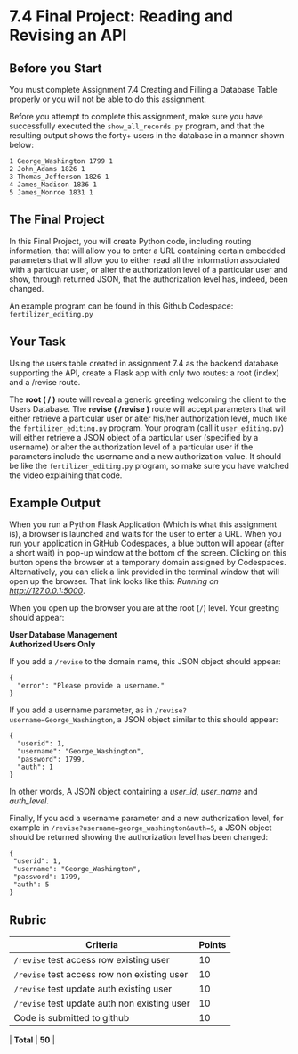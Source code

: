# 7.4 Final Project: Reading and Revising an API

## Before you Start
You must complete Assignment 7.4 Creating and Filling a Database Table properly or you will not be able to do this assignment.

Before you attempt to complete this assignment, make sure you have successfully executed the `show_all_records.py` program, and that the resulting output shows the forty+ users in the database in a manner shown below:

```
1 George_Washington 1799 1
2 John_Adams 1826 1
3 Thomas_Jefferson 1826 1
4 James_Madison 1836 1
5 James_Monroe 1831 1
```

## The Final Project

In this Final Project, you will create Python code, including routing information, that will allow you to enter a URL containing certain embedded parameters that will allow you to either read all the information associated with a particular user, or alter the authorization level of a particular user and show, through returned JSON, that the authorization level has, indeed, been changed.

An example program can be found in this Github Codespace:  `fertilizer_editing.py`

## Your Task
Using the users table created in assignment 7.4 as the backend database supporting the API, create a Flask app with only two routes: a root (index) and a /revise route. 

The **root ( / )** route will reveal a generic greeting welcoming the client to the Users Database.
The **revise ( /revise )** route will accept parameters that will either retrieve a particular user or alter his/her authorization level, much like the `fertilizer_editing.py` program.
Your program (call it `user_editing.py`) will either retrieve a JSON object of a particular user (specified by a username) or alter the authorization level of a particular user if the parameters include the username and a new authorization value. It should be like the `fertilizer_editing.py` program, so make sure you have watched the video explaining that code.

## Example Output
When you run a Python Flask Application (Which is what this assignment is), a browser is launched and waits for the user to enter a URL.
When you run your application in GitHub Codespaces, a blue button will appear (after a short wait) in pop-up window at the bottom of the screen. Clicking on this button opens the browser at a temporary domain assigned by Codespaces. Alternatively, you can click a link provided in the terminal window that will open up the browser. That link looks like this: *Running on http://127.0.0.1:5000*.

When you open up the browser you are at the root (`/`) level. Your greeting should appear:

**User Database Management**
<br>
**Authorized Users Only**

If you add a `/revise` to the domain name, this JSON object should appear:

```
{
  "error": "Please provide a username."
}
```
 If you add a username parameter, as in `/revise?username=George_Washington`, a JSON object similar to this should appear:

```
{
  "userid": 1,
  "username": "George_Washington",
  "password": 1799,
  "auth": 1
}
```
In other words, A JSON object containing a *user_id*, *user_name* and 
*auth_level*. 

Finally, If you add a username parameter and a new authorization level, for example in `/revise?username=george_washington&auth=5`, a JSON object should be returned showing the authorization level has been changed:

```
{
 "userid": 1,
 "username": "George_Washington",
 "password": 1799,
 "auth": 5 
}
```


## Rubric

| Criteria                                     | Points |
|----------------------------------------------|--------|
| `/revise` test access row existing user      | 10     |
| `/revise` test access row non existing user  | 10     |
| `/revise` test update auth existing user     | 10     |
| `/revise` test update auth non existing user | 10     |
| Code is submitted to github                  | 10     |

| **Total**                                    | **50** |
